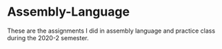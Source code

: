 # Assembly-Language
These are the assignments I did in assembly language and practice class during the 2020-2 semester.
